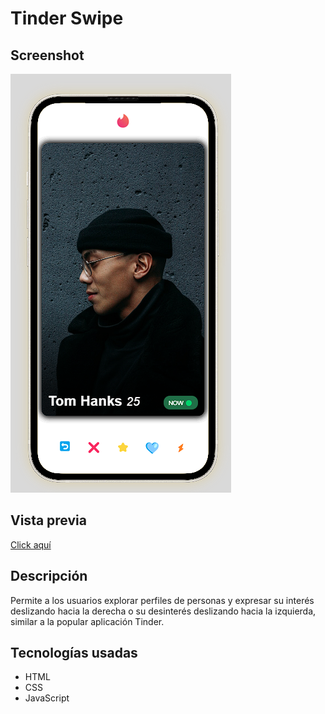 # Tinder Swipe

## Screenshot
![screenshot](./assets/images/Screenshot.png)

## Vista previa
[Click aquí](https://tinder-swipe-gsds.netlify.app)

## Descripción
Permite a los usuarios explorar perfiles de personas y 
expresar su interés deslizando hacia la derecha o su 
desinterés deslizando hacia la izquierda, similar a 
la popular aplicación Tinder.

## Tecnologías usadas
* HTML
* CSS
* JavaScript